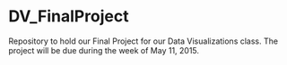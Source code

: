 # DV_FinalProject
Repository to hold our Final Project for our Data Visualizations class. The project will be due during the week of May 11, 2015.
